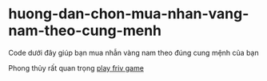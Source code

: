 # huong-dan-chon-mua-nhan-vang-nam-theo-cung-menh
Code dưới đây giúp bạn mua nhẫn vàng nam theo đúng cung mệnh của bạn

Phong thủy rất quan trọng <a href="https://sites.google.com/site/playfrivgame/">play friv game</a>
